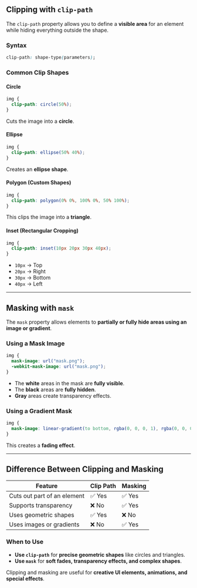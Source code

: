 ## Clipping with `clip-path`  

The `clip-path` property allows you to define a **visible area** for an element while hiding everything outside the shape.

### Syntax  
```css
clip-path: shape-type(parameters);
```

### Common Clip Shapes  

#### Circle  
```css
img {
  clip-path: circle(50%);
}
```
Cuts the image into a **circle**.

#### Ellipse  
```css
img {
  clip-path: ellipse(50% 40%);
}
```
Creates an **ellipse shape**.

#### Polygon (Custom Shapes)  
```css
img {
  clip-path: polygon(0% 0%, 100% 0%, 50% 100%);
}
```
This clips the image into a **triangle**.

#### Inset (Rectangular Cropping)  
```css
img {
  clip-path: inset(10px 20px 30px 40px);
}
```
- `10px` → Top  
- `20px` → Right  
- `30px` → Bottom  
- `40px` → Left  

---

## Masking with `mask`  

The `mask` property allows elements to **partially or fully hide areas using an image or gradient**.

### Using a Mask Image  
```css
img {
  mask-image: url("mask.png");
  -webkit-mask-image: url("mask.png");
}
```
- The **white** areas in the mask are **fully visible**.  
- The **black** areas are **fully hidden**.  
- **Gray** areas create transparency effects.

### Using a Gradient Mask  
```css
img {
  mask-image: linear-gradient(to bottom, rgba(0, 0, 0, 1), rgba(0, 0, 0, 0));
}
```
This creates a **fading effect**.

---

## Difference Between Clipping and Masking  

| Feature | Clip Path | Masking |
|---------|----------|---------|
| Cuts out part of an element | ✅ Yes | ✅ Yes |
| Supports transparency | ❌ No | ✅ Yes |
| Uses geometric shapes | ✅ Yes | ❌ No |
| Uses images or gradients | ❌ No | ✅ Yes |

### When to Use  
- **Use `clip-path`** for **precise geometric shapes** like circles and triangles.  
- **Use `mask`** for **soft fades, transparency effects, and complex shapes**.  

Clipping and masking are useful for **creative UI elements, animations, and special effects**.